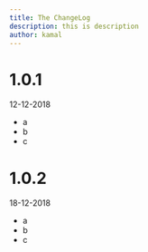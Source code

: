 ```yaml
---
title: The ChangeLog
description: this is description
author: kamal
---
```


# 1.0.1 

12-12-2018

* a
* b
* c

# 1.0.2

18-12-2018

* a
* b
* c
